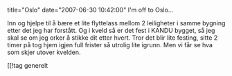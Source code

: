 title="Oslo"
date="2007-06-30 10:42:00"
I'm off to Oslo...

Inn og hjelpe til å bære et lite flyttelass mellom 2 leiligheter i samme bygning etter det jeg har forstått. Og i kveld så er det fest i KANDU bygget, så jeg skal se om jeg orker å stikke dit etter hvert. Tror det blir lite festing, sitte 2 timer på tog hjem igjen full frister så utrolig lite igrunn. Men vi får se hva som skjer utover kvelden.

[[!tag  generelt
